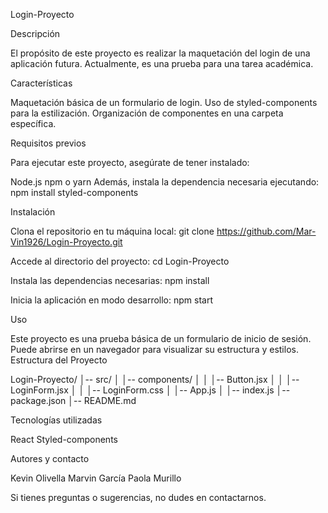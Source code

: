 Login-Proyecto

Descripción

El propósito de este proyecto es realizar la maquetación del login de una aplicación futura. Actualmente, es una prueba para una tarea académica.

Características

Maquetación básica de un formulario de login.
Uso de styled-components para la estilización.
Organización de componentes en una carpeta específica.

Requisitos previos

Para ejecutar este proyecto, asegúrate de tener instalado:

Node.js
npm o yarn
Además, instala la dependencia necesaria ejecutando:
npm install styled-components

Instalación

Clona el repositorio en tu máquina local:
git clone https://github.com/Mar-Vin1926/Login-Proyecto.git

Accede al directorio del proyecto:
cd Login-Proyecto

Instala las dependencias necesarias:
npm install

Inicia la aplicación en modo desarrollo:
npm start

Uso

Este proyecto es una prueba básica de un formulario de inicio de sesión. Puede abrirse en un navegador para visualizar su estructura y estilos.
Estructura del Proyecto

Login-Proyecto/
│-- src/
│   │-- components/
│   │   │-- Button.jsx
│   │   │-- LoginForm.jsx
│   │   │-- LoginForm.css
│   │-- App.js
│   │-- index.js
│-- package.json
│-- README.md

Tecnologías utilizadas

React
Styled-components

Autores y contacto

Kevin Olivella
Marvin García
Paola Murillo

Si tienes preguntas o sugerencias, no dudes en contactarnos. 

